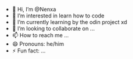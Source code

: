 - 👋 Hi, I’m @Nenxa
- 👀 I’m interested in learn how to code 
- 🌱 I’m currently learning by the odin project xd
- 💞️ I’m looking to collaborate on ...
- 📫 How to reach me ...
- 😄 Pronouns: he/him
- ⚡ Fun fact: ...

<!---
Nenxa/Nenxa is a ✨ special ✨ repository because its `README.md` (this file) appears on your GitHub profile.
You can click the Preview link to take a look at your changes.
--->
